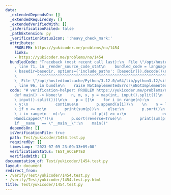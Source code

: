 ```yaml
---
data:
  _extendedDependsOn: []
  _extendedRequiredBy: []
  _extendedVerifiedWith: []
  _isVerificationFailed: false
  _pathExtension: py
  _verificationStatusIcon: ':heavy_check_mark:'
  attributes:
    PROBLEM: https://yukicoder.me/problems/no/1454
    links:
    - https://yukicoder.me/problems/no/1454
  bundledCode: "Traceback (most recent call last):\n  File \"/opt/hostedtoolcache/Python/3.12.0/x64/lib/python3.12/site-packages/onlinejudge_verify/documentation/build.py\"\
    , line 71, in _render_source_code_stat\n    bundled_code = language.bundle(stat.path,\
    \ basedir=basedir, options={'include_paths': [basedir]}).decode()\n          \
    \         ^^^^^^^^^^^^^^^^^^^^^^^^^^^^^^^^^^^^^^^^^^^^^^^^^^^^^^^^^^^^^^^^^^^^^^^^^^^^^^^^^\n\
    \  File \"/opt/hostedtoolcache/Python/3.12.0/x64/lib/python3.12/site-packages/onlinejudge_verify/languages/python.py\"\
    , line 96, in bundle\n    raise NotImplementedError\nNotImplementedError\n"
  code: "# verification-helper: PROBLEM https://yukicoder.me/problems/no/1454\n\n\
    def main() -> None:\n    n, m, x, y = map(int, input().split())\n    a = list(map(int,\
    \ input().split()))\n\n    p = []\n    for i in range(n):\n        if a[i] <=\
    \ y:\n            continue\n        p.append(a[i])\n    \n    n = len(p)\n   \
    \ if n <= m:\n        print(sum(p))\n    else:\n        p.sort()\n        for\
    \ i in range(n - m):\n            if p[i] >= x:\n                exit(print(\"\
    Handicapped\"))\n        p.sort(reverse=True)\n        print(sum(p[:m]))\n\n\n\
    if __name__ == \"__main__\":\n    main()"
  dependsOn: []
  isVerificationFile: true
  path: Test/yukicoder/1454.test.py
  requiredBy: []
  timestamp: '2023-07-09 23:09:33+09:00'
  verificationStatus: TEST_ACCEPTED
  verifiedWith: []
documentation_of: Test/yukicoder/1454.test.py
layout: document
redirect_from:
- /verify/Test/yukicoder/1454.test.py
- /verify/Test/yukicoder/1454.test.py.html
title: Test/yukicoder/1454.test.py
---
```

